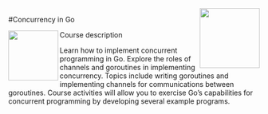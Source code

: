<img src="../../../../img/Concurrency_in_Go_logo.avif" width="120" height="120" align="right">

#Concurrency in Go

<img src="../../../../img/Concurrency_in_Go_logo.avif" width="100" height="100" align="left">



Course description

Learn how to implement concurrent programming in Go. Explore the roles of channels and goroutines in implementing concurrency. Topics include writing goroutines and implementing channels for communications between goroutines. Course activities will allow you to exercise Go’s capabilities for concurrent programming by developing several example programs.
